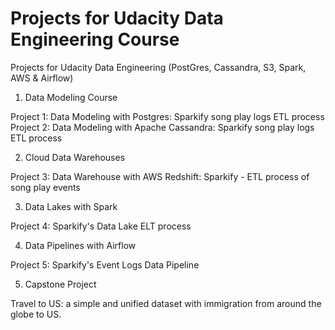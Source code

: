 # Projects for Udacity Data Engineering Course

Projects for Udacity Data Engineering (PostGres,  Cassandra, S3, Spark, AWS &amp; Airflow)

1. Data Modeling Course

Project 1: Data Modeling with Postgres: Sparkify song play logs ETL process 
Project 2: Data Modeling with Apache Cassandra: Sparkify song play logs ETL process

2. Cloud Data Warehouses

Project 3: Data Warehouse with AWS Redshift: Sparkify - ETL process of song play events

3. Data Lakes with Spark

Project 4: Sparkify's Data Lake ELT process

4. Data Pipelines with Airflow

Project 5: Sparkify's Event Logs Data Pipeline

5. Capstone Project

Travel to US: a simple and unified dataset with immigration from around the globe to US.
